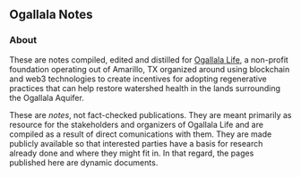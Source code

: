 ## Ogallala Notes

### About
These are notes compiled, edited and distilled for [Ogallala Life](https://www.ogallala.life), a non-profit foundation operating out of Amarillo, TX organized around using blockchain and web3 technologies to create incentives for adopting regenerative practices that can help restore watershed health in the lands surrounding the Ogallala Aquifer.  

These are *notes*, not fact-checked publications. They are meant primarily as resource for the stakeholders and organizers of Ogallala Life and are compiled as a result of direct comunications with them. They are made publicly available so that interested parties have a basis for research already done and where they might fit in. In that regard, the pages published here are dynamic documents.
